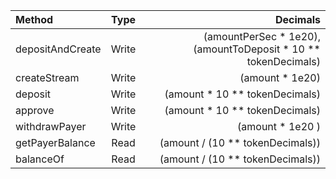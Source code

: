 | Method           | Type  |                                                           Decimals |
| :--------------- | :---: | -----------------------------------------------------------------: |
| depositAndCreate | Write | (amountPerSec \* 1e20), (amountToDeposit \* 10 \*\* tokenDecimals) |
| createStream     | Write |                                                   (amount \* 1e20) |
| deposit          | Write |                                  (amount \* 10 \*\* tokenDecimals) |
| approve          | Write |                                  (amount \* 10 \*\* tokenDecimals) |
| withdrawPayer    | Write |                                                  (amount \* 1e20 ) |
| getPayerBalance  | Read  |                                 (amount / (10 \*\* tokenDecimals)) |
| balanceOf        | Read  |                                 (amount / (10 \*\* tokenDecimals)) |
